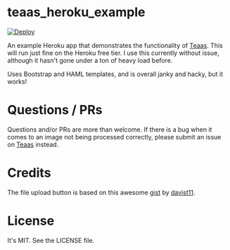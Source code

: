# teaas_heroku_example
[![Deploy](https://www.herokucdn.com/deploy/button.svg)](https://heroku.com/deploy)

An example Heroku app that demonstrates the functionality of [Teaas](https://github.com/wjr1985/teaas). This will run just fine on the Heroku free tier. I use this currently without issue, although it hasn't gone under a ton of heavy load before.

Uses Bootstrap and HAML templates, and is overall janky and hacky, but it works!

# Questions / PRs
Questions and/or PRs are more than welcome. If there is a bug when it comes to an image not being processed correctly, please submit an issue on [Teaas](https://github.com/wjr1985/teaas/issues) instead.

# Credits
The file upload button is based on this awesome [gist](https://gist.github.com/davist11/645816) by [davist11](https://github.com/davist11).

# License
It's MIT. See the LICENSE file.
